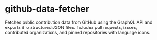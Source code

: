 # github-data-fetcher

Fetches public contribution data from GitHub using the GraphQL API and exports it to structured JSON files. Includes pull requests, issues, contributed organizations, and pinned repositories with language icons.